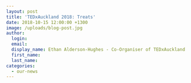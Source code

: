 ```yaml
---
layout: post
title: 'TEDxAuckland 2018: Treats'
date: 2018-10-15 12:00:00 +1300
image: /uploads/blog-post.jpg
author:
  login:
  email:
  display_name: Ethan Alderson-Hughes - Co-Organiser of TEDxAuckland
  first_name:
  last_name:
categories:
  - our-news
---
```

